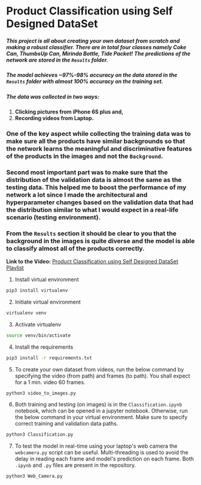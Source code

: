 # Product Classification using Self Designed DataSet
##### This project is all about creating your own dataset from scratch and making a robust classifier. There are in total four classes namely Coke Can, ThumbsUp Can, Mirinda Bottle, Tide Packet! The predictions of the network are stored in the `Results` folder.

##### The model achieves ~97%-98% accuracy on the data stored in the `Results` folder with almost 100% accuracy on the training set.

##### The data was collected in two ways:
<ol>
  <li> <b>Clicking pictures from iPhone 6S plus and,</b></li>
  <li> <b>Recording videos from Laptop.</b> </li>
</ol>

### One of the key aspect while collecting the training data was to make sure all the products have similar backgrounds so that the network learns the meaningful and discriminative features of the products in the images and not the `Background`.

### Second most important part was to make sure that the distribution of the validation data is almost the same as the testing data. This helped me to boost the performance of my network a lot since I made the architectural and hyperparameter changes based on the validation data that had the distribution similar to what I would expect in a real-life scenario (testing environment).

### From the `Results` section it should be clear to you that the background in the images is quite diverse and the model is able to classify almost all of the products correctly.

<b>Link to the Video:</b> <a href="https://www.youtube.com/watch?v=r87KPuP5yBI&list=PLmMsypEcVPfYmxj3RvrmZ2lAz1OCQd-V6" target="_blank"> Product Classification using Self Designed DataSet Playlist</a>

1. Install virtual environment
```bash
pip3 install virtualenv
```

2. Initiate virtual environment
```bash
virtualenv venv
```

3. Activate virtualenv
```bash
source venv/bin/activate
```

4. Install the requirements
```bash
pip3 install -r requirements.txt
```

5. To create your own dataset from videos, run the below command by specifying the video (from path) and frames (to path). You shall expect for a 1 min. video 60 frames.
```bash
python3 video_to_images.py
```
6. Both training and testing (on images) is in the `Classification.ipynb` notebook, which can be opened in a jupyter notebook. Otherwise, run the below command in your virtual environment. Make sure to specify correct training and validation data paths.
```bash
python3 Classification.py
```

7. To test the model in real-time using your laptop's web camera the `webcamera.py` script can be useful. Multi-threading is used to avoid the delay in reading each frame and model's prediction on each frame. Both `.ipynb` and `.py` files are present in the repository.
```bash
python3 Web_Camera.py
```
